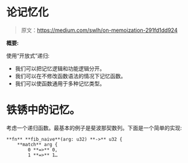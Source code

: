 # 论记忆化

> 原文：<https://medium.com/swlh/on-memoization-291fd1dd924>

**概要:**

使用“开放式”递归:

*   我们可以把记忆逻辑和功能逻辑分开。
*   我们可以在不修改函数语法的情况下记忆函数。
*   我们可以使函数通用于多种记忆类型。

# 铁锈中的记忆。

考虑一个递归函数。最基本的例子是斐波那契数列。下面是一个简单的实现:

```
**fn** **fib_naive**(arg: u32) **->** u32 {
    **match** arg {
        0 **=>** 0,
        1 **=>** 1…
```